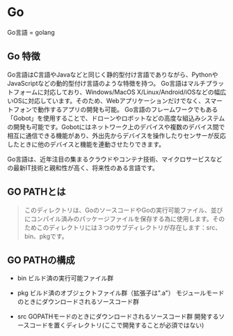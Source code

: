 # Go

Go言語 = golang

## Go 特徴

Go言語はC言語やJavaなどと同じく静的型付け言語でありながら、PythonやJavaScriptなどの動的型付け言語のような特徴を持つ。
Go言語はマルチプラットフォームに対応しており、Windows/MacOS X/Linux/Android/iOSなどの幅広いOSに対応しています。そのため、Webアプリケーションだけでなく、スマートフォンで動作するアプリの開発も可能。
Go言語のフレームワークでもある「Gobot」を使用することで、ドローンやロボットなどの高度な組込みシステムの開発も可能です。Gobotにはネットワーク上のデバイスや複数のデバイス間で相互に通信できる機能があり、外出先からデバイスを操作したりセンサーが反応したときに他のデバイスと機能を連動させたりできます。

Go言語は、近年注目の集まるクラウドやコンテナ技術、マイクロサービスなどの最新IT技術と親和性が高く、将来性のある言語です。


## GO PATHとは

>このディレクトリは、GoのソースコードやGoの実行可能ファイル、並びにコンパイル済みのパッケージファイルを保存する為に使用します。そのためこのディレクトリには３つのサブディレクトリが存在します：src、bin、pkgです。

## GO PATHの構成

- bin
ビルド済の実行可能ファイル群

- pkg
ビルド済のオブジェクトファイル群（拡張子は".a"）
モジュールモードのときにダウンロードされるソースコード群

- src
GOPATHモードのときにダウンロードされるソースコード群
開発するソースコードを置くディレクトリ(ここで開発することが必須ではない)

